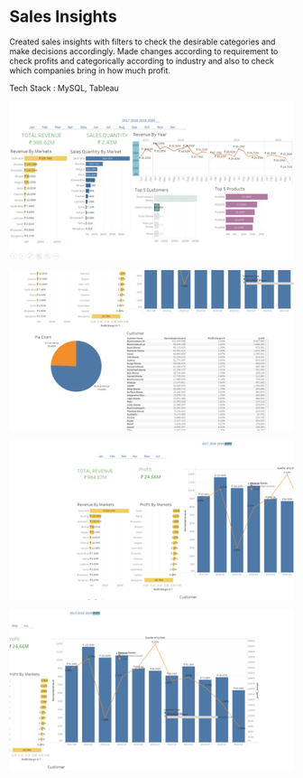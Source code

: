 # Sales Insights

Created sales insights with filters to check the desirable categories and make decisions accordingly.
Made changes according to requirement to check profits and categorically according to industry and also to check which companies bring in how much profit.

Tech Stack : MySQL, Tableau

![](imgs/3.png)

![](imgs/2.png)

![](imgs/4.png)

![](imgs/5.png)
